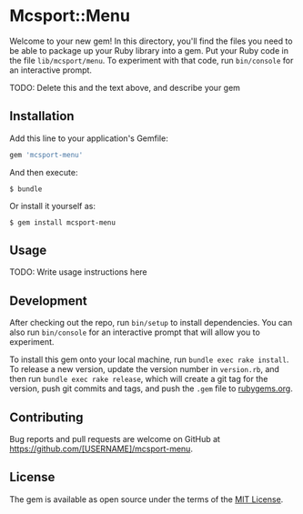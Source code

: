 # Mcsport::Menu

Welcome to your new gem! In this directory, you'll find the files you need to be able to package up your Ruby library into a gem. Put your Ruby code in the file `lib/mcsport/menu`. To experiment with that code, run `bin/console` for an interactive prompt.

TODO: Delete this and the text above, and describe your gem

## Installation

Add this line to your application's Gemfile:

```ruby
gem 'mcsport-menu'
```

And then execute:

    $ bundle

Or install it yourself as:

    $ gem install mcsport-menu

## Usage

TODO: Write usage instructions here

## Development

After checking out the repo, run `bin/setup` to install dependencies. You can also run `bin/console` for an interactive prompt that will allow you to experiment.

To install this gem onto your local machine, run `bundle exec rake install`. To release a new version, update the version number in `version.rb`, and then run `bundle exec rake release`, which will create a git tag for the version, push git commits and tags, and push the `.gem` file to [rubygems.org](https://rubygems.org).

## Contributing

Bug reports and pull requests are welcome on GitHub at https://github.com/[USERNAME]/mcsport-menu.


## License

The gem is available as open source under the terms of the [MIT License](http://opensource.org/licenses/MIT).

